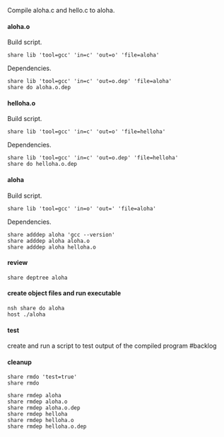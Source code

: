 Compile aloha.c and hello.c to aloha.

#### aloha.o

Build script.

	share lib 'tool=gcc' 'in=c' 'out=o' 'file=aloha'

Dependencies.

	share lib 'tool=gcc' 'in=c' 'out=o.dep' 'file=aloha'
	share do aloha.o.dep

#### helloha.o

Build script.

	share lib 'tool=gcc' 'in=c' 'out=o' 'file=helloha'

Dependencies.

	share lib 'tool=gcc' 'in=c' 'out=o.dep' 'file=helloha'
	share do helloha.o.dep

#### aloha

Build script.

	share lib 'tool=gcc' 'in=o' 'out=' 'file=aloha'

Dependencies.

	share adddep aloha 'gcc --version'
	share adddep aloha aloha.o
	share adddep aloha helloha.o

#### review

	share deptree aloha

#### create object files and run executable

	nsh share do aloha
	host ./aloha

#### test

create and run a script to test output of the compiled program  #backlog 

#### cleanup

	share rmdo 'test=true'
	share rmdo

	share rmdep aloha
	share rmdep aloha.o
	share rmdep aloha.o.dep
	share rmdep helloha
	share rmdep helloha.o
	share rmdep helloha.o.dep
